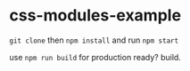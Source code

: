 # css-modules-example

`git clone` then `npm install` and run `npm start`

use `npm run build` for production ready? build.
